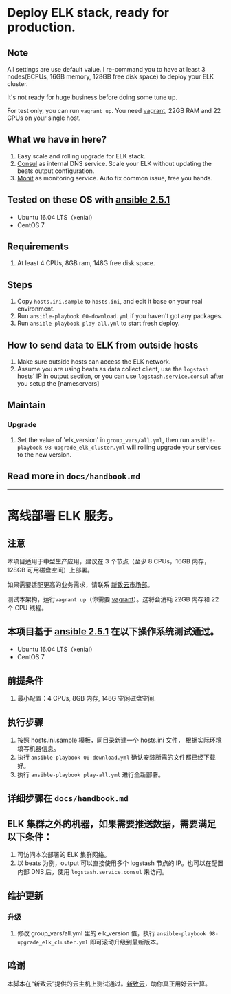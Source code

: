 # Deploy ELK stack, ready for production.

## Note
All settings are use default value. I re-command you to have at least 3 nodes(8CPUs, 16GB memory, 128GB free disk space) to deploy your ELK cluster.

It's not ready for huge business before doing some tune up.

For test only, you can run `vagrant up`. You need [vagrant](https://www.vagrantup.com/), 22GB RAM and 22 CPUs on your single host.

## What we have in here?
1. Easy scale and rolling upgrade for ELK stack.
1. [Consul](https://www.consul.io/) as internal DNS service. Scale your ELK without updating the beats output configuration.
1. [Monit](https://mmonit.com/monit/documentation/monit.html) as monitoring service. Auto fix common issue, free you hands.

## Tested on these OS with [ansible 2.5.1](http://docs.ansible.com/ansible/latest/intro_installation.html)
* Ubuntu 16.04 LTS（xenial）
* CentOS 7

## Requirements
1. At least 4 CPUs, 8GB ram, 148G free disk space.

## Steps ##
1. Copy `hosts.ini.sample` to `hosts.ini`, and edit it base on your real environment.
1. Run `ansible-playbook 00-download.yml` if you haven't got any packages.
1. Run `ansible-playbook play-all.yml` to start fresh deploy.

## How to send data to ELK from outside hosts
1. Make sure outside hosts can access the ELK network.
1. Assume you are using beats as data collect client, use the `logstash` hosts' IP in output section, or you can use `logstash.service.consul` after you setup the [nameservers]

## Maintain
### Upgrade
1. Set the value of 'elk_version' in `group_vars/all.yml`, then run `ansible-playbook 98-upgrade_elk_cluster.yml` will rolling upgrade your services to the new version.

## Read more in `docs/handbook.md`

---

# 离线部署 ELK 服务。

## 注意
本项目适用于中型生产应用，建议在 3 个节点（至少 8 CPUs，16GB 内存，128GB 可用磁盘空间）上部署。

如果需要适配更高的业务需求，请联系 [新致云市场部](https://cloud.newtouch.com/support/business)。

测试本架构，运行`vagrant up`（你需要 [vagrant](https://www.vagrantup.com/)）。这将会消耗 22GB 内存和 22 个 CPU 线程。

## 本项目基于 [ansible 2.5.1](http://docs.ansible.com/ansible/latest/intro_installation.html) 在以下操作系统测试通过。
* Ubuntu 16.04 LTS（xenial）
* CentOS 7

## 前提条件
1. 最小配置：4 CPUs, 8GB 内存, 148G 空闲磁盘空间.

## 执行步骤
1. 按照 hosts.ini.sample 模板，同目录新建一个 hosts.ini 文件， 根据实际环境填写机器信息。
1. 执行 `ansible-playbook 00-download.yml` 确认安装所需的文件都已经下载好。
1. 执行 `ansible-playbook play-all.yml` 进行全新部署。

## 详细步骤在 `docs/handbook.md`

## ELK 集群之外的机器，如果需要推送数据，需要满足以下条件：
1. 可访问本次部署的 ELK 集群网络。
1. 以 beats 为例，output 可以直接使用多个 logstash 节点的 IP。也可以在配置内部 DNS 后，使用 `logstash.service.consul` 来访问。

## 维护更新
### 升级
1. 修改 group_vars/all.yml 里的 elk_version 值，执行 `ansible-playbook 98-upgrade_elk_cluster.yml` 即可滚动升级到最新版本。

## 鸣谢
本脚本在“新致云”提供的云主机上测试通过。[新致云](https://cloud.newtouch.com)，助你真正用好云计算。
